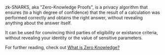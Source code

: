 zk-SNARKS, aka "Zero-Knowledge Proofs", is a privacy algorithm that ensures (to a high degree of confidence)
that the result of a calculation was performed correctly and obtains the right answer,
without revealing anything about the answer itself.

It can be used for convincing third parties of eligibility or existance criteria,
without revealing your identity or the value of sensitive parameters.

For further reading, check out [What is Zero Knowledge?](https://blog.cryptographyengineering.com/2014/11/27/zero-knowledge-proofs-illustrated-primer/)
